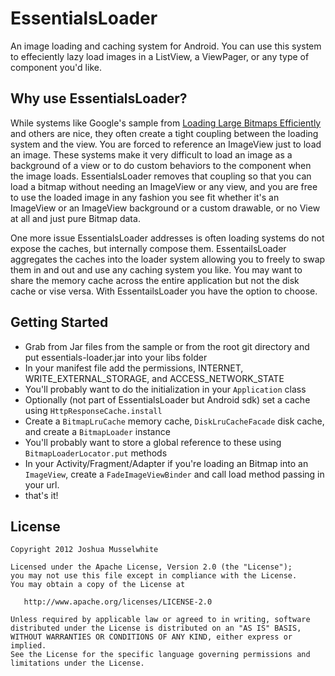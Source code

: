 EssentialsLoader
================

An image loading and caching system for Android. You can use this system to effeciently lazy load images in a ListView, a ViewPager, or any type of component you'd like.  

## Why use EssentialsLoader?

While systems like Google's sample from [Loading Large Bitmaps Efficiently](http://developer.android.com/training/displaying-bitmaps/load-bitmap.html) and others are nice, they often create a tight coupling between the loading system and the view. You are forced to reference an ImageView just to load an image. These systems make it very difficult to load an image as a background of a view or to do custom behaviors to the component when the image loads. EssentialsLoader removes that coupling so that you can load a bitmap without needing an ImageView or any view, and you are free to use the loaded image in any fashion you see fit whether it's an ImageView or an ImageView background or a custom drawable, or no View at all and just pure Bitmap data.  


One more issue EssentialsLoader addresses is often loading systems do not expose the caches, but internally compose them. EssentailsLoader aggregates the caches into the loader system allowing you to freely to swap them in and out and use any caching system you like. You may want to share the memory cache across the entire application but not the disk cache or vise versa. With EssentailsLoader you have the option to choose.


## Getting Started

 * Grab from Jar files from the sample or from the root git directory and put essentials-loader.jar into your libs folder
 * In your manifest file add the permissions, INTERNET, WRITE_EXTERNAL_STORAGE, and ACCESS_NETWORK_STATE
 * You'll probably want to do the initialization in your `Application` class
 * Optionally (not part of EssentialsLoader but Android sdk) set a cache using `HttpResponseCache.install`
 * Create a `BitmapLruCache` memory cache, `DiskLruCacheFacade` disk cache, and create a `BitmapLoader` instance
 * You'll probably want to store a global reference to these using `BitmapLoaderLocator.put` methods
 * In your Activity/Fragment/Adapter if you're loading an Bitmap into an `ImageView`, create a `FadeImageViewBinder` and call load method passing in your url.
 * that's it!

## License

    Copyright 2012 Joshua Musselwhite

    Licensed under the Apache License, Version 2.0 (the "License");
    you may not use this file except in compliance with the License.
    You may obtain a copy of the License at

       http://www.apache.org/licenses/LICENSE-2.0

    Unless required by applicable law or agreed to in writing, software
    distributed under the License is distributed on an "AS IS" BASIS,
    WITHOUT WARRANTIES OR CONDITIONS OF ANY KIND, either express or implied.
    See the License for the specific language governing permissions and
    limitations under the License.
